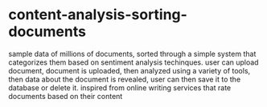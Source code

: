 # content-analysis-sorting-documents
sample data of millions of documents, sorted through a simple system that categorizes them based on sentiment analysis techinques. user can upload document, document is uploaded, then analyzed using a variety of tools, then data about the document is revealed, user can then save it to the database or delete it. inspired from online writing services that rate documents based on their content
